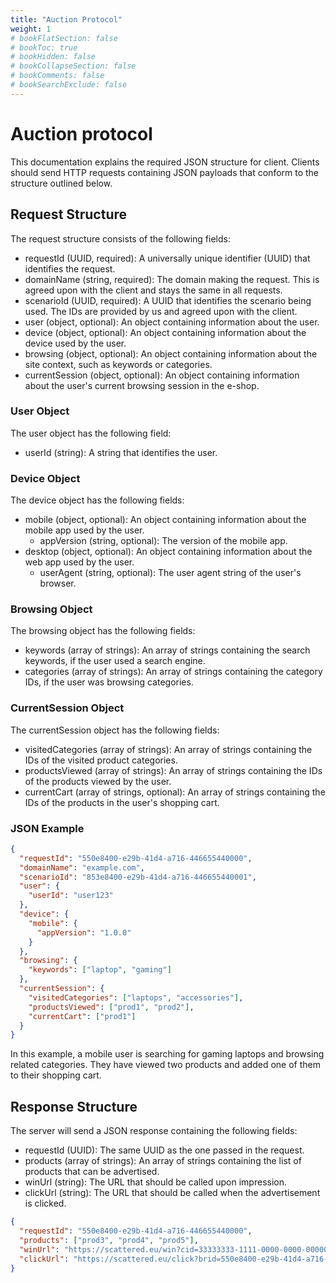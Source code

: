 ```yaml
---
title: "Auction Protocol"
weight: 1
# bookFlatSection: false
# bookToc: true
# bookHidden: false
# bookCollapseSection: false
# bookComments: false
# bookSearchExclude: false
---
```


# Auction protocol

This documentation explains the required JSON structure for client. Clients should send HTTP requests containing JSON payloads that conform to the structure outlined below.


## Request Structure

The request structure consists of the following fields:

- requestId (UUID, required): A universally unique identifier (UUID) that identifies the request.
- domainName (string, required): The domain making the request. This is agreed upon with the client and stays the same in all requests.
- scenarioId (UUID, required): A UUID that identifies the scenario being used. The IDs are provided by us and agreed upon with the client.
- user (object, optional): An object containing information about the user.
- device (object, optional): An object containing information about the device used by the user.
- browsing (object, optional): An object containing information about the site context, such as keywords or categories.
- currentSession (object, optional): An object containing information about the user's current browsing session in the e-shop.

### User Object

The user object has the following field:

- userId (string): A string that identifies the user.

### Device Object

The device object has the following fields:

- mobile (object, optional): An object containing information about the mobile app used by the user.
    - appVersion (string, optional): The version of the mobile app.
- desktop (object, optional): An object containing information about the web app used by the user.
    - userAgent (string, optional): The user agent string of the user's browser.

### Browsing Object

The browsing object has the following fields:

- keywords (array of strings): An array of strings containing the search keywords, if the user used a search engine.
- categories (array of strings): An array of strings containing the category IDs, if the user was browsing categories.

### CurrentSession Object

The currentSession object has the following fields:

- visitedCategories (array of strings): An array of strings containing the IDs of the visited product categories.
- productsViewed (array of strings): An array of strings containing the IDs of the products viewed by the user.
- currentCart (array of strings, optional): An array of strings containing the IDs of the products in the user's shopping cart.


### JSON Example

```json
{
  "requestId": "550e8400-e29b-41d4-a716-446655440000",
  "domainName": "example.com",
  "scenarioId": "853e8400-e29b-41d4-a716-446655440001",
  "user": {
    "userId": "user123"
  },
  "device": {
    "mobile": {
      "appVersion": "1.0.0"
    }
  },
  "browsing": {
    "keywords": ["laptop", "gaming"]
  },
  "currentSession": {
    "visitedCategories": ["laptops", "accessories"],
    "productsViewed": ["prod1", "prod2"],
    "currentCart": ["prod1"]
  }
}
```

In this example, a mobile user is searching for gaming laptops and browsing related categories. They have viewed two products and added one of them to their shopping cart.


## Response Structure

The server will send a JSON response containing the following fields:

- requestId (UUID): The same UUID as the one passed in the request.
- products (array of strings): An array of strings containing the list of products that can be advertised.
- winUrl (string): The URL that should be called upon impression.
- clickUrl (string): The URL that should be called when the advertisement is clicked.

```json
{
  "requestId": "550e8400-e29b-41d4-a716-446655440000",
  "products": ["prod3", "prod4", "prod5"],
  "winUrl": "https://scattered.eu/win?cid=33333333-1111-0000-0000-000000000000&bidid=33333333-3333-3333-3333-333333333333&brid=321&impid=1234&prc=12.23&bid=434673",
  "clickUrl": "https://scattered.eu/click?brid=550e8400-e29b-41d4-a716-446655440000&lid=550e8400-e29b-41d4-a716-446655440000&prc=80"
}
```

